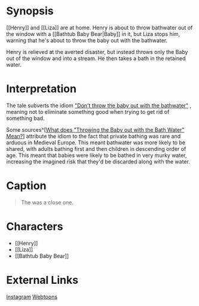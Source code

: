 # Synopsis
[[Henry]] and [[Liza]] are at home. Henry is about to throw bathwater out of the window with a [[Bathtub Baby Bear|Baby]] in it, but Liza stops him, warning that he's about to throw the baby out with the bathwater.

Henry is relieved at the averted disaster, but instead throws only the Baby out of the window and into a stream. He then takes a bath in the retained water.

# Interpretation
The tale subverts the idiom ["Don't throw the baby out with the bathwater"](https://en.m.wikipedia.org/wiki/Don%27t_throw_the_baby_out_with_the_bathwater) , meaning not to eliminate something good when trying to get rid of something bad.

Some sources^[[What does "Throwing the Baby out with the Bath Water" Mean?](https://www.languagehumanities.org/what-does-throwing-the-baby-out-with-the-bath-water-mean.htm)] attribute the idiom to the fact that private bathing was rare and arduous in Medieval Europe. This meant bathwater was more likely to be shared, with adults bathing first and then children in descending order of age. This meant that babies were likely to be bathed in very murky water, increasing the imagined risk that they'd be discarded along with the water.

# Caption
> The was a close one.

# Characters
* [[Henry]]
* [[Liza]]
* [[Bathtub Baby Bear]]

# External Links
[Instagram](https://www.instagram.com/p/B2i6RANgMZh/?igshid=YmMyMTA2M2Y=)
[Webtoons](https://www.webtoons.com/en/challenge/twistwood-tales/3-a-near-disaster/viewer?title_no=344740&episode_no=3)